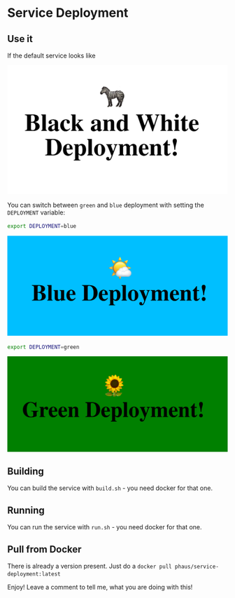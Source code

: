 # Service Deployment


## Use it

If the default service looks like

![](images/default.png)

You can switch between `green` and `blue` deployment with setting the `DEPLOYMENT` variable:

```bash
export DEPLOYMENT=blue
```

![](images/blue.png)


```bash
export DEPLOYMENT=green
```

![](images/green.png)

## Building

You can build the service with `build.sh` - you need docker for that one. 

## Running

You can run the service with `run.sh` - you need docker for that one. 

## Pull from Docker

There is already a version present.
Just do a `docker pull phaus/service-deployment:latest`


Enjoy!
Leave a comment to tell me, what you are doing with this!